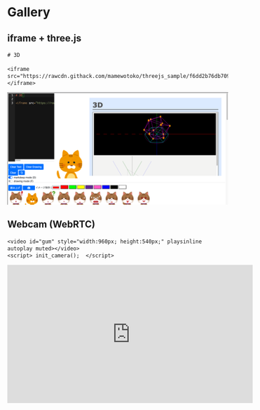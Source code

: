 Gallery
============

## iframe + three.js

```
# 3D

<iframe src="https://rawcdn.githack.com/mamewotoko/threejs_sample/f6dd2b76db7098ef19918a5cf04ba33aaffc06a5/graphics/20/regular_icosahedron.html"></iframe>
```

![](3d.png)

## Webcam (WebRTC)

```
<video id="gum" style="width:960px; height:540px;" playsinline autoplay muted></video>
<script> init_camera();  </script>
```

<iframe width="560" height="315" src="https://www.youtube.com/embed/OlxxHuKqoog" frameborder="0" allow="accelerometer; autoplay; encrypted-media; gyroscope; picture-in-picture" allowfullscreen></iframe>

